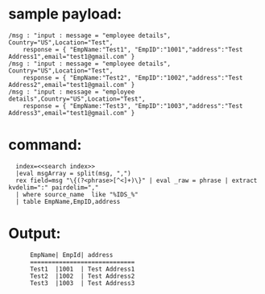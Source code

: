 
sample payload:
================

    /msg : "input : message = "employee details", Country="US",Location="Test", 
        response = { "EmpName:"Test1", "EmpID":"1001","address":"Test Address1",email="test1@gmail.com" }
    /msg : "input : message = "employee details", Country="US",Location="Test",
        response = { "EmpName:"Test2", "EmpID":"1002","address":"Test Address2",email="test1@gmail.com" }
    /msg : "input : message = "employee details",Country="US",Location="Test", 
        response = { "EmpName:"Test3", "EmpID":"1003","address":"Test Address3",email="test1@gmail.com" }

command:
=========

      index=<<search index>> 
      |eval msgArray = split(msg, ",")
      rex field=msg "\{(?<phrase>[^<]+)\}" | eval _raw = phrase | extract kvdelim=":" pairdelim="," 
      | where source_name  like "%IDS_%" 
      | table EmpName,EmpID,address


Output:
=======

          EmpName| EmpId| address
          =============================
          Test1  |1001  | Test Address1
          Test2  |1002  | Test Address2
          Test3  |1003  | Test Address3
